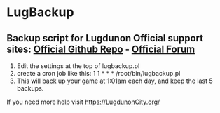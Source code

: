 # LugBackup
Backup script for Lugdunon
Official support sites: [Official Github Repo](https://github.com/fstltna/LugBackup) - [Official Forum](https://lugdunoncity.org/index.php/forum/lugbackup)
---

1. Edit the settings at the top of lugbackup.pl
2. create a cron job like this:
        1 1 * * * /root/bin/lugbackup.pl
3. This will back up your game at 1:01am each day, and keep the last 5 backups.

If you need more help visit https://LugdunonCity.org/
